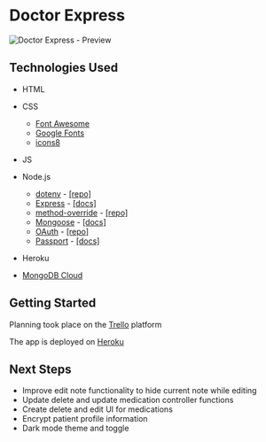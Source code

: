 # Doctor Express

![Doctor Express - Preview](https://imgur.com/jvlHphx.png)

## Technologies Used

- HTML
- CSS
  - [Font Awesome](https://fontawesome.com/)
  - [Google Fonts](https://fonts.google.com/)
  - [icons8](https://icons8.com/)
- JS
- Node.js

  - [dotenv](https://www.npmjs.com/package/dotenv) - [[repo]](https://github.com/motdotla/dotenv#readme)
  - [Express](https://www.npmjs.com/package/express) - [[docs]](http://expressjs.com/en/4x/api.html)
  - [method-override](https://www.npmjs.com/package/method-override) - [[repo]](https://github.com/expressjs/method-override)
  - [Mongoose](https://www.npmjs.com/package/mongoose) - [[docs]](https://mongoosejs.com/docs/guide.html)
  - [OAuth](https://www.npmjs.com/package/oauth) - [[repo]](https://github.com/ciaranj/node-oauth#readme)
  - [Passport](https://www.npmjs.com/package/passport) - [[docs]](http://www.passportjs.org/docs/)

- Heroku

- [MongoDB Cloud](https://www.mongodb.com/cloud)

## Getting Started

Planning took place on the [Trello](https://trello.com/b/PQ61vkrf/doctor-express) platform

The app is deployed on [Heroku](http://dr-express.herokuapp.com/)

## Next Steps

- Improve edit note functionality to hide current note while editing
- Update delete and update medication controller functions
- Create delete and edit UI for medications
- Encrypt patient profile information
- Dark mode theme and toggle
